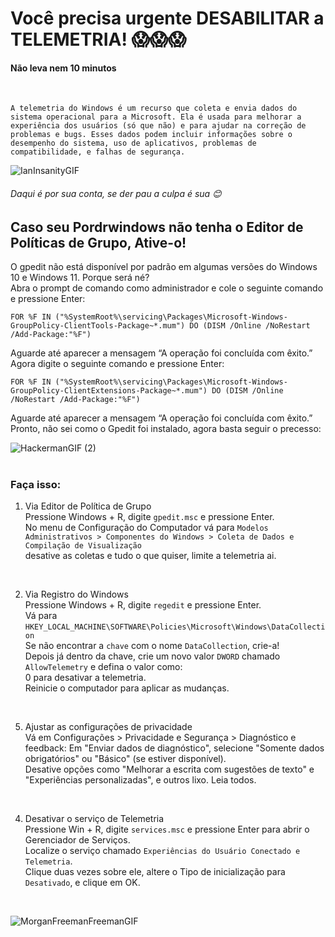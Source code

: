 # Você precisa urgente DESABILITAR a TELEMETRIA! 😱😱😱
#### Não leva nem 10 minutos
<br>

`
A telemetria do Windows é um recurso que coleta e envia dados do sistema operacional para a Microsoft.
Ela é usada para melhorar a experiência dos usuários (só que não) e para ajudar na correção de problemas e bugs.
Esses dados podem incluir informações sobre o desempenho do sistema, uso de aplicativos, problemas de compatibilidade, e falhas de segurança.
`
<br>

![IanInsanityGIF](https://github.com/user-attachments/assets/7dadea2a-65ed-4f95-8ed3-691523cb4bf0)
###### Daqui é por sua conta, se der pau a culpa é sua 😊

## Caso seu Pordrwindows não tenha o Editor de Políticas de Grupo, Ative-o! 

O gpedit não está disponível por padrão em algumas versões do Windows 10 e Windows 11. Porque será né?<br/>
Abra o prompt de comando como administrador e cole o seguinte comando e pressione Enter:
```
FOR %F IN ("%SystemRoot%\servicing\Packages\Microsoft-Windows-GroupPolicy-ClientTools-Package~*.mum") DO (DISM /Online /NoRestart /Add-Package:"%F")
```
   
Aguarde até aparecer a mensagem “A operação foi concluída com êxito.” <br/>
Agora digite o seguinte comando e pressione Enter:
```
FOR %F IN ("%SystemRoot%\servicing\Packages\Microsoft-Windows-GroupPolicy-ClientExtensions-Package~*.mum") DO (DISM /Online /NoRestart /Add-Package:"%F")
```

Aguarde até aparecer a mensagem “A operação foi concluída com êxito.” <br/>
Pronto, não sei como o Gpedit foi instalado, agora basta seguir o precesso:

![HackermanGIF (2)](https://github.com/user-attachments/assets/d2916355-7459-4b39-85e1-85291710124b)
<br>
<br>


### Faça isso:


1. Via Editor de Política de Grupo<br/>
      Pressione Windows + R, digite `gpedit.msc` e pressione Enter.<br/>
      No menu de Configuração do Computador vá para `Modelos Administrativos > Componentes do Windows > Coleta de Dados e Compilação de Visualização`<br/>
      desative as coletas e tudo o que quiser, limite a telemetria ai. <br/>
<br>

2. Via Registro do Windows<br/>
      Pressione Windows + R, digite `regedit` e pressione Enter.<br/>
      Vá para `HKEY_LOCAL_MACHINE\SOFTWARE\Policies\Microsoft\Windows\DataCollection`<br/>
      Se não encontrar a `chave` com o nome `DataCollection`, crie-a!<br/>
      Depois já dentro da chave, crie um novo valor `DWORD` chamado `AllowTelemetry`  e defina o valor como:<br/>
      0 para desativar a telemetria.<br/>
      Reinicie o computador para aplicar as mudanças.
<br>

5. Ajustar as configurações de privacidade<br/>
      Vá em Configurações > Privacidade e Segurança > Diagnóstico e feedback:
      Em "Enviar dados de diagnóstico", selecione "Somente dados obrigatórios" ou "Básico" (se estiver disponível).<br/>
      Desative opções como "Melhorar a escrita com sugestões de texto" e "Experiências personalizadas", e outros lixo. Leia todos.
<br>

4. Desativar o serviço de Telemetria<br/>
      Pressione Win + R, digite `services.msc` e pressione Enter para abrir o Gerenciador de Serviços.<br/>
      Localize o serviço chamado `Experiências do Usuário Conectado e Telemetria`.<br/>
      Clique duas vezes sobre ele, altere o Tipo de inicialização para `Desativado`, e clique em OK.
<br>

![MorganFreemanFreemanGIF](https://github.com/user-attachments/assets/535ffb5a-11e1-4482-99bf-7130a433d983)


